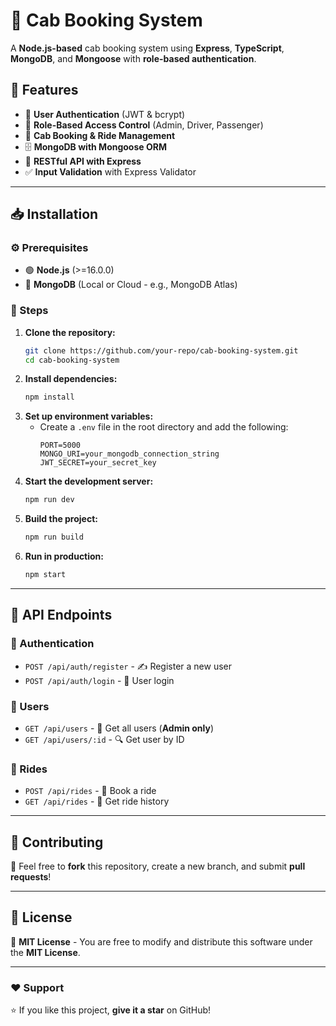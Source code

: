 # 🚖 Cab Booking System

A **Node.js-based** cab booking system using **Express**, **TypeScript**, **MongoDB**, and **Mongoose** with **role-based authentication**.

## 🌟 Features
- 🔐 **User Authentication** (JWT & bcrypt)
- 👥 **Role-Based Access Control** (Admin, Driver, Passenger)
- 🚕 **Cab Booking & Ride Management**
- 🗄 **MongoDB with Mongoose ORM**
- 📡 **RESTful API with Express**
- ✅ **Input Validation** with Express Validator

---

## 📥 Installation

### ⚙️ Prerequisites
- 🟢 **Node.js** (>=16.0.0)
- 🍃 **MongoDB** (Local or Cloud - e.g., MongoDB Atlas)

### 🔧 Steps
1. **Clone the repository:**
   ```sh
   git clone https://github.com/your-repo/cab-booking-system.git
   cd cab-booking-system
   ```
2. **Install dependencies:**
   ```sh
   npm install
   ```
3. **Set up environment variables:**
   - Create a `.env` file in the root directory and add the following:
     ```env
     PORT=5000
     MONGO_URI=your_mongodb_connection_string
     JWT_SECRET=your_secret_key
     ```
4. **Start the development server:**
   ```sh
   npm run dev
   ```
5. **Build the project:**
   ```sh
   npm run build
   ```
6. **Run in production:**
   ```sh
   npm start
   ```

---

## 📌 API Endpoints

### 🔑 Authentication
- `POST /api/auth/register` - ✍️ Register a new user
- `POST /api/auth/login` - 🔑 User login

### 👤 Users
- `GET /api/users` - 📃 Get all users (**Admin only**)
- `GET /api/users/:id` - 🔍 Get user by ID

### 🚕 Rides
- `POST /api/rides` - 🏁 Book a ride
- `GET /api/rides` - 📜 Get ride history

---

## 🤝 Contributing
🚀 Feel free to **fork** this repository, create a new branch, and submit **pull requests**!

---

## 📜 License
📝 **MIT License** - You are free to modify and distribute this software under the **MIT License**.

---

### ❤️ Support
⭐ If you like this project, **give it a star** on GitHub!

